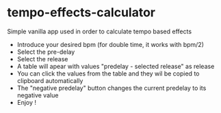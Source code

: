 # tempo-effects-calculator
Simple vanilla app used in order to calculate tempo based effects

* Introduce your desired bpm (for double time, it works with bpm/2)
* Select the pre-delay
* Select the release
* A table will apear with values "predelay - selected release" as release
* You can click the values from the table and they wil be copied to clipboard automatically
* The "negative predelay" button changes the current predelay to its negative value
* Enjoy !
